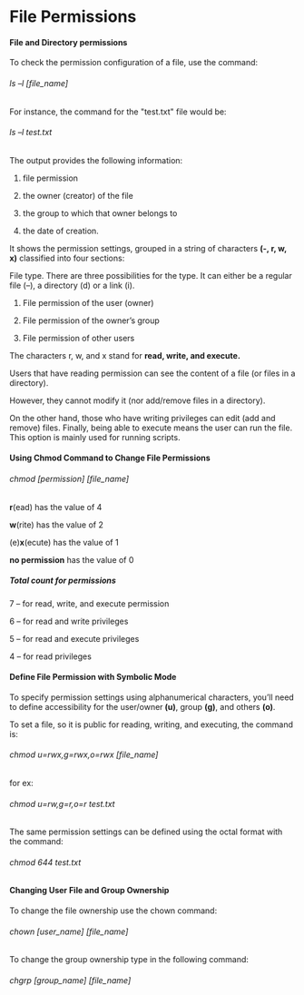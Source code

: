 # File Permissions
#### File and Directory permissions
To check the permission configuration of a file, use the command:
###### ls –l [file_name]
For instance, the command for the "test.txt" file would be:
###### ls –l test.txt

The output provides the following information:

  1. file permission
  
  2. the owner (creator) of the file
  
  3. the group to which that owner belongs to
  
  4. the date of creation.
   
   
   It shows the permission settings, grouped in a string of characters <b>(-, r, w, x)</b> classified into four sections:

   File type. There are three possibilities for the type. It can either be a regular file (–), a directory (d) or a link (i).
   1. File permission of the user (owner)
   
   2. File permission of the owner’s group
   
   3. File permission of other users

The characters r, w, and x stand for <b>read, write, and execute.</b>

Users that have reading permission can see the content of a file (or files in a directory). 

However, they cannot modify it (nor add/remove files in a directory).

On the other hand, those who have writing privileges can edit (add and remove) files. Finally, being able to execute means the user can run the file. This option is mainly used for running scripts.


#### Using Chmod Command to Change File Permissions 

###### chmod [permission] [file_name]
   
   <b>r</b>(ead) has the value of 4
   
  <b> w</b>(rite) has the value of 2
   
   (e)<b>x</b>(ecute) has the value of 1
   
   <b>no permission</b> has the value of 0
   
 ##### Total count for permissions
   
   7 – for read, write, and execute permission
   
   6 – for read and write privileges
   
   5 – for read and execute privileges
   
   4 – for read privileges
   
   
#### Define File Permission with Symbolic Mode

To specify permission settings using alphanumerical characters, you’ll need to define accessibility for the user/owner<b> (u)</b>, group <b>(g)</b>, and others <b> (o)</b>.

To set a file, so it is public for reading, writing, and executing, the command is:
###### chmod u=rwx,g=rwx,o=rwx [file_name]
for ex:
###### chmod u=rw,g=r,o=r test.txt

The same permission settings can be defined using the octal format with the command:

###### chmod 644 test.txt

#### Changing User File and Group Ownership
To change the file ownership use the chown command:
###### chown [user_name] [file_name]

To change the group ownership type in the following command:
###### chgrp [group_name] [file_name]
   
   



